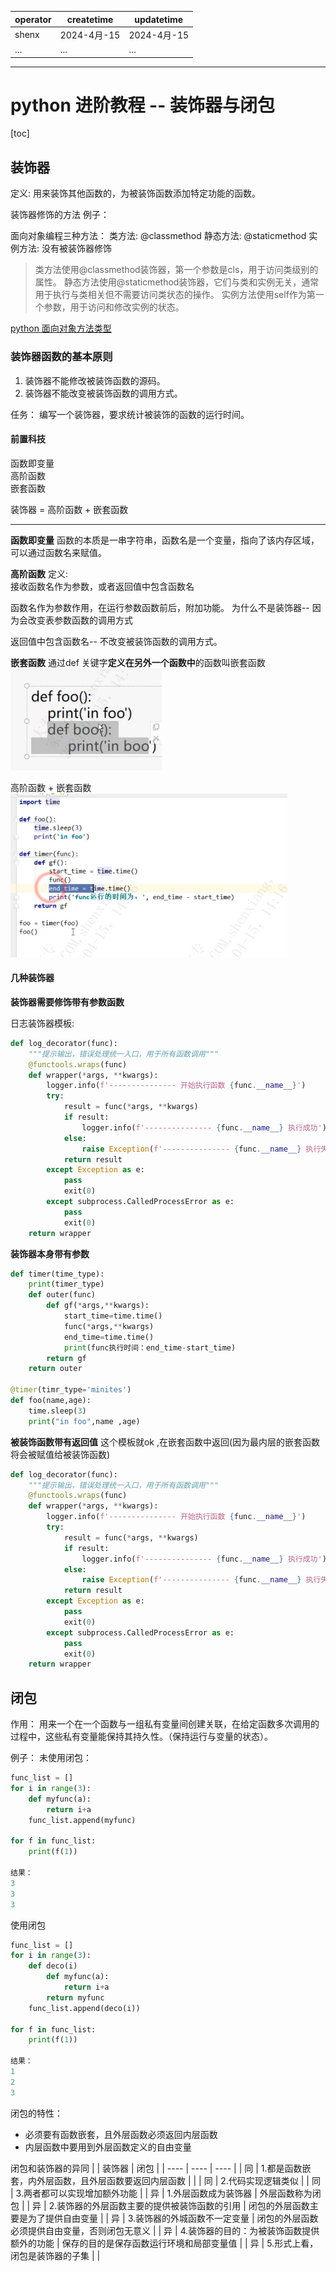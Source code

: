 | operator | createtime | updatetime |
| ---- | ---- | ---- |
| shenx | 2024-4月-15 | 2024-4月-15  |
| ... | ... | ... |
---
# python 进阶教程 -- 装饰器与闭包

[toc]

## 装饰器
定义: 用来装饰其他函数的，为被装饰函数添加特定功能的函数。

装饰器修饰的方法
例子：

面向对象编程三种方法：
类方法: @classmethod
静态方法: @staticmethod
实例方法: 没有被装饰器修饰

> 类方法使用@classmethod装饰器，第一个参数是cls，用于访问类级别的属性。
> 静态方法使用@staticmethod装饰器，它们与类和实例无关，通常用于执行与类相关但不需要访问类状态的操作。
> 实例方法使用self作为第一个参数，用于访问和修改实例的状态。


[python 面向对象方法类型](https://blog.csdn.net/New_Teen/article/details/134611409)


### 装饰器函数的基本原则
1. 装饰器不能修改被装饰函数的源码。
2. 装饰器不能改变被装饰函数的调用方式。

任务： 编写一个装饰器，要求统计被装饰的函数的运行时间。

#### 前置科技
函数即变量  
高阶函数  
嵌套函数  

装饰器 = 高阶函数 + 嵌套函数

---

**函数即变量**
函数的本质是一串字符串，函数名是一个变量，指向了该内存区域，可以通过函数名来赋值。

**高阶函数**
定义:  
接收函数名作为参数，或者返回值中包含函数名

函数名作为参数作用，在运行参数函数前后，附加功能。
为什么不是装饰器-- 因为会改变表参数函数的调用方式

返回值中包含函数名-- 不改变被装饰函数的调用方式。

**嵌套函数**
通过def 关键字**定义在另外一个函数中**的函数叫嵌套函数
![嵌套函数](image.png)

高阶函数 + 嵌套函数
![高阶函数 + 嵌套函数](image-1.png)

#### 几种装饰器
**装饰器需要修饰带有参数函数**

日志装饰器模板:  
```python
def log_decorator(func):
    """提示输出，错误处理统一入口，用于所有函数调用"""
    @functools.wraps(func)
    def wrapper(*args, **kwargs):
        logger.info(f'--------------- 开始执行函数 {func.__name__}')
        try:
            result = func(*args, **kwargs)
            if result:
                logger.info(f'--------------- {func.__name__} 执行成功')
            else:
                raise Exception(f'--------------- {func.__name__} 执行失败')
            return result
        except Exception as e:
            pass
            exit(0)
        except subprocess.CalledProcessError as e:
            pass
            exit(0)
    return wrapper
```

**装饰器本身带有参数**
```python
def timer(time_type):
    print(timer_type)
    def outer(func)
        def gf(*args,**kwargs):
            start_time=time.time()
            func(*args,**kwargs)
            end_time=time.time()
            print(func执行时间：end_time-start_time)
        return gf
    return outer

@timer(timr_type='minites')
def foo(name,age):
    time.sleep(3)
    print("in foo",name ,age)
```

**被装饰函数带有返回值**
这个模板就ok ,在嵌套函数中返回(因为最内层的嵌套函数将会被赋值给被装饰函数)
```python
def log_decorator(func):
    """提示输出，错误处理统一入口，用于所有函数调用"""
    @functools.wraps(func)
    def wrapper(*args, **kwargs):
        logger.info(f'--------------- 开始执行函数 {func.__name__}')
        try:
            result = func(*args, **kwargs)
            if result:
                logger.info(f'--------------- {func.__name__} 执行成功')
            else:
                raise Exception(f'--------------- {func.__name__} 执行失败')
            return result
        except Exception as e:
            pass
            exit(0)
        except subprocess.CalledProcessError as e:
            pass
            exit(0)
    return wrapper
```

## 闭包
作用：
用来一个在一个函数与一组私有变量间创建关联，在给定函数多次调用的过程中，这些私有变量能保持其持久性。（保持运行与变量的状态）。 

例子：
未使用闭包：
```python
func_list = []
for i in range(3):
    def myfunc(a):
        return i+a
    func_list.append(myfunc)

for f in func_list:
    print(f(1))

结果：
3
3
3
```
使用闭包
```python
func_list = []
for i in range(3):
    def deco(i)
        def myfunc(a):
            return i+a
        return myfunc
    func_list.append(deco(i))

for f in func_list:
    print(f(1))

结果：
1
2
3
```

闭包的特性：  
* 必须要有函数嵌套，且外层函数必须返回内层函数
* 内层函数中要用到外层函数定义的自由变量

闭包和装饰器的异同
| | 装饰器 | 闭包 |
| ---- | ---- | ---- |
| 同 | 1.都是函数嵌套，内外层函数，且外层函数要返回内层函数 |  |
| 同 | 2.代码实现逻辑类似 |
| 同 | 3.两者都可以实现增加额外功能 |
| 异 | 1.外层函数成为装饰器 | 外层函数称为闭包 |
| 异 | 2.装饰器的外层函数主要的提供被装饰函数的引用 | 闭包的外层函数主要是为了提供自由变量 | 
| 异 | 3.装饰器的外城函数不一定变量 | 闭包的外层函数必须提供自由变量，否则闭包无意义 |
| 异 | 4.装饰器的目的：为被装饰函数提供额外的功能 | 保存的目的是保存函数运行环境和局部变量值 |
| 异 | 5.形式上看，闭包是装饰器的子集 |  |


